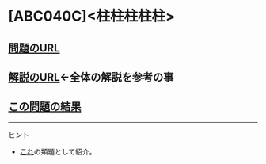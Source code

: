 # \[ABC040C\]\<柱柱柱柱柱\>

## [問題のURL](https://atcoder.jp/contests/abc040/tasks/abc040_c)

## [解説のURL](https://atcoder.jp/contests/abc040/tasks/abc040_c/editorial)←全体の解説を参考の事

## [この問題の結果](https://atcoder.jp/contests/abc040/submissions?f.Task=abc040_c&f.LanguageName=&f.Status=AC&f.User=)

<!---- 「問題の結果の見方」
 PROBLEMS→問題番号一覧→回答者数→accepted＋言語をセレクトする 
 ---->

-----
ヒント

* [これ](https://qiita.com/drken/items/dc53c683d6de8aeacf5a#%E9%A1%9E%E9%A1%8C)の類題として紹介。
